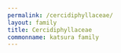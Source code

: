 ```yaml
---
permalink: /cercidiphyllaceae/
layout: family
title: Cercidiphyllaceae
commonname: katsura family
---
```

